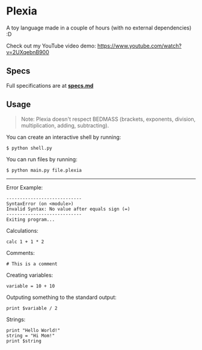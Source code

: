 # Plexia
A toy language made in a couple of hours (with no external dependencies) :D

Check out my YouTube video demo: https://www.youtube.com/watch?v=2UXqebnB900

## Specs
Full specifications are at [**specs.md**](/specs.md)

## Usage
> Note: Plexia doesn't respect BEDMASS (brackets, exponents, division, multiplication, adding, subtracting).

You can create an interactive shell by running:

```bash
$ python shell.py
```

You can run files by running:

```bash
$ python main.py file.plexia
```

---

Error Example:

```
----------------------------
SyntaxError (on <module>)
Invalid Syntax: No value after equals sign (=)
----------------------------
Exiting program...
```

Calculations:
```
calc 1 + 1 * 2
```

Comments:
```
# This is a comment
```

Creating variables:
```
variable = 10 + 10
```

Outputing something to the standard output:
```
print $variable / 2
```

Strings:

```
print "Hello World!"
string = "Hi Mom!"
print $string
```
